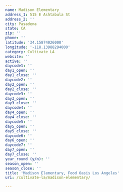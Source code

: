 ```yaml
---
name: Madison Elementary
address_1: 515 E Ashtabula St
address_2: ''
city: Pasadena
state: CA
zip: ''
phone: ''
latitude: '34.15874026000'
longitude: '-118.13988294000'
category: Cultivate LA
website: ''
active: ''
daycode1: ''
day1_open: ''
day1_close: ''
daycode2: ''
day2_open: ''
day2_close: ''
daycode3: ''
day3_open: ''
day3_close: ''
daycode4: ''
day4_open: ''
day4_close: ''
daycode5: ''
day5_open: ''
day5_close: ''
daycode6: ''
day6_open: ''
daycode7: ''
day7_open: ''
day7_close: ''
year_round (y/n): ''
season_open: ''
season_close: ''
title: 'Madison Elementary, Food Oasis Los Angeles'
uri: /cultivate-la/madison-elementary/

---
```

